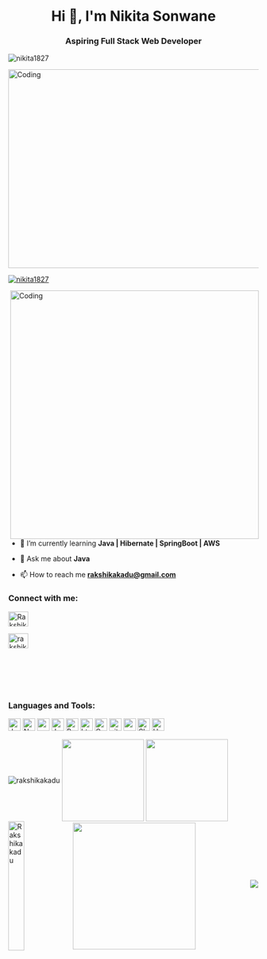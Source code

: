 <h1 align="center">Hi 👋, I'm Nikita Sonwane</h1>
<h3 align="center">Aspiring Full Stack Web Developer</h3>
<p align="left"> <img src="https://komarev.com/ghpvc/?username=nikita1827&label=Profile%20views&color=0e75b6&style=flat" alt="nikita1827" /> </p>
<img src="https://s3.amazonaws.com/media.skillcrush.com/skillcrush/wp-content/uploads/2018/10/Blog_Full-stack-dev.jpg" alt="Coding" width="1000px" height="400px" align="center" />


<br>
<p align="left"> <a href="https://github.com/ryo-ma/github-profile-trophy"><img src="https://github-profile-trophy.vercel.app/?username=nikita1827" alt="nikita1827" /></a> </p>

 <img src="https://camo.githubusercontent.com/0f2df9c6430300192232520a10bc3f09066cee3c6f1205da8490ac2b1d69d9e5/68747470733a2f2f6d69722d73332d63646e2d63662e626568616e63652e6e65742f70726f6a6563745f6d6f64756c65732f646973702f3630313031343131363737303437352e363036386265666634363430612e676966" alt="Coding" width="500px" align="right"  />
 
 <br><br>
 
- 🌱 I’m currently learning **Java | Hibernate | SpringBoot | AWS**

- 💬 Ask me about **Java**

- 📫 How to reach me **rakshikakadu@gmail.com**



<h3 align="left">Connect with me:</h3>
<p align="left" style="display="flex" ">

<a href="https://linkedin.com/in/rakshika-kadu-a492b5235" target="blank"><img align="center" src="https://raw.githubusercontent.com/rahuldkjain/github-profile-readme-generator/master/src/images/icons/Social/linked-in-alt.svg" alt="Rakshika Kadu" height="30" width="40" /></a>

<a href="https://www.hackerrank.com/rakshikakadu" target="blank"><img align="center" src="https://raw.githubusercontent.com/rahuldkjain/github-profile-readme-generator/master/src/images/icons/Social/hackerrank.svg" alt="rakshikakadu" height="30" width="40" /></a>

</p>
<br><br><br><br>
<h3 align="left">Languages and Tools:</h3>
<p>
<img alt="Javascript" src="https://img.shields.io/badge/JavaScript-323330?style=for-the-badge&logo=javascript&logoColor=F7DF1E"  height="25px"/>

<img alt="Nodejs" src="https://img.shields.io/badge/Node.js-339933?style=for-the-badge&logo=nodedotjs&logoColor=white"  height="25px"/>
<img alt="npm" src="https://img.shields.io/badge/NPM-323330.svg?style=for-the-badge&logo=npm&logoColor=white" height="25px"/>


<img alt="Java" src="https://img.shields.io/badge/JAVA-F7B93E?style=for-the-badge&logo=java&logoColor=white" height="25px"/>
<img alt="Bootstrap" src="https://img.shields.io/badge/Bootstrap-563D7C?style=for-the-badge&logo=bootstrap&logoColor=white" height="25px"/>


<img alt="html5" src="https://img.shields.io/badge/HTML5-E34F26?style=for-the-badge&logo=html5&logoColor=white" height="25px"/>
<img alt="Css3" src="https://img.shields.io/badge/CSS3-1572B6?style=for-the-badge&logo=css3&logoColor=white" height="25px"/>
<img alt="git" src="https://img.shields.io/badge/-Git-F05032?style=flat-square&logo=git&logoColor=white" height="25px"/>

<img alt="postman" src="https://img.shields.io/badge/Postman-FF6C37?style=for-the-badge&logo=Postman&logoColor=white" height="25px"/>
<img alt="Sb" src="https://img.shields.io/badge/Spring Boot-339933?style=for-the-badge&logo=Springboot&logoColor=white" height="25px"/>
<img alt="Hybernate" src="https://img.shields.io/badge/Hybernate-323330?style=for-the-badge&logo=Hybernate&logoColor=F7DF1E"  height="25px"/>
</p>



<img align="center" src="https://github-readme-stats.vercel.app/api/top-langs?username=rakshikakadu&show_icons=true&locale=en&layout=compact" alt="rakshikakadu" />



  
   <img align="center" height="165em" src="https://github-readme-streak-stats.herokuapp.com/?user=rakshikakadu&show_icons=true&hide_border=true&&count_private=true&include_all_commits=true"/>  
          <img align="center" height="165em" src="https://github-readme-stats.vercel.app/api?username=rakshikakadu&show_icons=true&hide_border=true&&count_private=true&include_all_commits=true" />



  

  <img align="center" src="https://github-readme-stats.vercel.app/api/top-langs/?username=rakshikakadu&theme=radical&langs_count=8" alt="Rakshikakadu" height="260px" width="25%" />
 
  <img align="center" src="https://activity-graph.herokuapp.com/graph?username=rakshikakadu&theme=gruvbox&hide_border=true&area=true" height="255px" width="70%"/>


  
 <img  src="https://raw.githubusercontent.com/Trilokia/Trilokia/379277808c61ef204768a61bbc5d25bc7798ccf1/bottom_header.svg" />
